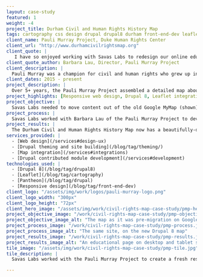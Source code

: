 ```yaml
---
layout: case-study
featured: 1
weight: -4
project_title: Durham Civil and Human Rights History Map
tags: cartography css design drupal drupal8 durham front-end-dev leaflet module-development sass theming
client_name: Pauli Murray Project, Duke Human Rights Center
client_url: "http://www.durhamcivilrightsmap.org"
client_quote: |
   I have so enjoyed working with Savas Labs to redesign our online educational civil and human rights activism map. The Savas Labs staff are knowledgeable, creative problem solvers with a real commitment to Durham and to social justice. The map is now sleek and easier to use, the best since we started it in 2009.
client_quote_author: Barbara Lau, Director, Pauli Murray Project
client_description: |
  Pauli Murray was a champion for civil and human rights who grew up in Durham. Her insights and vision continue to resonate powerfully in our times. To build a better Durham the Pauli Murray Project engages a diversity of residents to lift up the vision and legacy of activist, scholar, feminist, poet, and priest Pauli Murray in order to tackle enduring inequities and injustice in our community.
client_dates: 2015 - present
project_description: |
  Over 5+ years, the Pauli Murray Project assembled a detailed map about Durham's Civil and Human Rights history. But their data was locked in a proprietary Google Map, which broke after an API update. Savas Labs worked with the Pauli Murray Project to create a fresh responsive design to showcase the rich detail of these important stories.
project_highlights: [Responsive web design, Drupal 8, Leaflet integration, Drupal contributed module development]
project_objective: |
  Savas Labs needed to move content out of the old Google MyMap (shown), and provide a map which was easy to navigate but also held detailed content for each point, spanning text write-ups, photos, and audio documentary pieces. We also wanted to create a structure that would make it easy for future Duke students working with the Center to add content to the map.
project_process: |
  Savas Labs worked with Barbara Lau of the Pauli Murray Project to develop wireframes for the new site, and built out a custom Drupal 8 theme incorporating maps both on the front page and on individual site pages. We hosted code sprints to get the [Views GeoJSON](https://www.drupal.org/project/views_geojson) module ported to Drupal 8, and even worked on updating Durham's neighborhood descriptions in OpenStreetMap so that the names of historically African-American neighborhoods would show up on the [CartoDB basemap](https://cartodb.com/location-data-services/basemaps/) for the new site and elsewhere.
project_results: |
  The Durham Civil and Human Rights History Map now has a beautifully-designed, and responsive, online home, which visitors and native Durhamites alike can use to tour the city. Savas Labs has also written a [number](/2015/06/10/d8-theming-basics.html) [of](/2015/07/06/map-in-drupal-8.html) [highly-viewed](/2015/05/18/mapping-geojson.html) [blog](/2015/09/03/sassy-drupal-theming-part-3.html) [posts](/2015/11/05/drupal-web-mapping.html) documenting what we've learned about Drupal 8 theming and mapping from the project.
services_provided: |
  - [Web design](/services#design-ux)
  - [Drupal theming and site building](/blog/tag/theming/)
  - [Map integration](/services#integrations)
  - [Drupal contributed module development](/services#development)
technologies_used: |
  - [Drupal 8](/blog/tag/drupal8)
  - [Leaflet](/blog/tag/cartography)
  - [Pantheon](/blog/tag/drupal)
  - [Responsive design](/blog/tag/front-end-dev)
client_logo: "/assets/img/work/logos/pauli-murray-logo.png"
client_logo_width: "300px"
client_logo_height: "72px"
client_hero_image: "/assets/img/work/civil-rights-map-case-study/pmp-hero.jpg"
project_objective_image: "/work/civil-rights-map-case-study/pmp-objective.jpg"
project_objective_image_alt: "The map as it was pre-migration on Google Maps"
project_process_image: "/work/civil-rights-map-case-study/pmp-process.jpg"
project_process_image_alt: "The same site, on the new Drupal 8 map"
project_results_image: "/work/civil-rights-map-case-study/pmp-results.jpg"
project_results_image_alt: "An educational page on desktop and tablet screens"
tile_image: "/assets/img/work/civil-rights-map-case-study/pmp-tile.jpg"
tile_description: |
  Savas Labs worked with the Pauli Murray Project to create a fresh responsive design to showcase the rich stories of Durham's Civil and Human Rights history.

---
```

